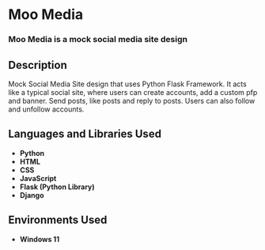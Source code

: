 <h1>Moo Media</h1>

 ### Moo Media is a mock social media site design

<h2>Description</h2>
Mock Social Media Site design that uses Python Flask Framework. It acts like a typical social site, where users can create accounts, add a custom pfp and banner. Send posts, like posts and reply to posts. Users can also follow and unfollow accounts.
<br />


<h2>Languages and Libraries Used</h2>

- <b>Python</b>
- <b>HTML</b> 
- <b>CSS</b>
- <b>JavaScript</b> 
- <b>Flask (Python Library)</b>
- <b>Django</b>

<h2>Environments Used </h2>

- <b>Windows 11</b>
